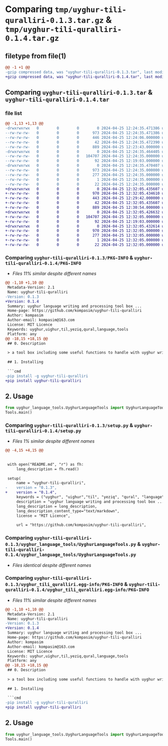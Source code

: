 # Comparing `tmp/uyghur-tili-quralliri-0.1.3.tar.gz` & `tmp/uyghur-tili-quralliri-0.1.4.tar.gz`

## filetype from file(1)

```diff
@@ -1 +1 @@
-gzip compressed data, was "uyghur-tili-quralliri-0.1.3.tar", last modified: Thu Apr 25 12:24:35 2024, max compression
+gzip compressed data, was "uyghur-tili-quralliri-0.1.4.tar", last modified: Thu Apr 25 12:32:05 2024, max compression
```

## Comparing `uyghur-tili-quralliri-0.1.3.tar` & `uyghur-tili-quralliri-0.1.4.tar`

### file list

```diff
@@ -1,13 +1,13 @@
-drwxrwxrwx   0        0        0        0 2024-04-25 12:24:35.471386 uyghur-tili-quralliri-0.1.3/
--rw-rw-rw-   0        0        0      973 2024-04-25 12:24:35.471386 uyghur-tili-quralliri-0.1.3/PKG-INFO
--rw-rw-rw-   0        0        0      446 2024-04-25 12:24:06.000000 uyghur-tili-quralliri-0.1.3/README.md
--rw-rw-rw-   0        0        0       42 2024-04-25 12:24:35.472390 uyghur-tili-quralliri-0.1.3/setup.cfg
--rw-rw-rw-   0        0        0      889 2024-04-25 12:23:43.000000 uyghur-tili-quralliri-0.1.3/setup.py
-drwxrwxrwx   0        0        0        0 2024-04-25 12:24:35.464405 uyghur-tili-quralliri-0.1.3/uyghur_language_tools/
--rw-rw-rw-   0        0        0   104707 2024-04-25 12:24:35.000000 uyghur-tili-quralliri-0.1.3/uyghur_language_tools/UyghurLanguageTools.py
--rw-rw-rw-   0        0        0       92 2024-04-25 12:19:03.000000 uyghur-tili-quralliri-0.1.3/uyghur_language_tools/__init__.py
-drwxrwxrwx   0        0        0        0 2024-04-25 12:24:35.470407 uyghur-tili-quralliri-0.1.3/uyghur_tili_quralliri.egg-info/
--rw-rw-rw-   0        0        0      973 2024-04-25 12:24:35.000000 uyghur-tili-quralliri-0.1.3/uyghur_tili_quralliri.egg-info/PKG-INFO
--rw-rw-rw-   0        0        0      277 2024-04-25 12:24:35.000000 uyghur-tili-quralliri-0.1.3/uyghur_tili_quralliri.egg-info/SOURCES.txt
--rw-rw-rw-   0        0        0        1 2024-04-25 12:24:35.000000 uyghur-tili-quralliri-0.1.3/uyghur_tili_quralliri.egg-info/dependency_links.txt
--rw-rw-rw-   0        0        0       22 2024-04-25 12:24:35.000000 uyghur-tili-quralliri-0.1.3/uyghur_tili_quralliri.egg-info/top_level.txt
+drwxrwxrwx   0        0        0        0 2024-04-25 12:32:05.435607 uyghur-tili-quralliri-0.1.4/
+-rw-rw-rw-   0        0        0      970 2024-04-25 12:32:05.434610 uyghur-tili-quralliri-0.1.4/PKG-INFO
+-rw-rw-rw-   0        0        0      443 2024-04-25 12:29:42.000000 uyghur-tili-quralliri-0.1.4/README.md
+-rw-rw-rw-   0        0        0       42 2024-04-25 12:32:05.435607 uyghur-tili-quralliri-0.1.4/setup.cfg
+-rw-rw-rw-   0        0        0      889 2024-04-25 12:30:54.000000 uyghur-tili-quralliri-0.1.4/setup.py
+drwxrwxrwx   0        0        0        0 2024-04-25 12:32:05.426632 uyghur-tili-quralliri-0.1.4/uyghur_language_tools/
+-rw-rw-rw-   0        0        0   104707 2024-04-25 12:32:05.000000 uyghur-tili-quralliri-0.1.4/uyghur_language_tools/UyghurLanguageTools.py
+-rw-rw-rw-   0        0        0       92 2024-04-25 12:19:03.000000 uyghur-tili-quralliri-0.1.4/uyghur_language_tools/__init__.py
+drwxrwxrwx   0        0        0        0 2024-04-25 12:32:05.432614 uyghur-tili-quralliri-0.1.4/uyghur_tili_quralliri.egg-info/
+-rw-rw-rw-   0        0        0      970 2024-04-25 12:32:05.000000 uyghur-tili-quralliri-0.1.4/uyghur_tili_quralliri.egg-info/PKG-INFO
+-rw-rw-rw-   0        0        0      277 2024-04-25 12:32:05.000000 uyghur-tili-quralliri-0.1.4/uyghur_tili_quralliri.egg-info/SOURCES.txt
+-rw-rw-rw-   0        0        0        1 2024-04-25 12:32:05.000000 uyghur-tili-quralliri-0.1.4/uyghur_tili_quralliri.egg-info/dependency_links.txt
+-rw-rw-rw-   0        0        0       22 2024-04-25 12:32:05.000000 uyghur-tili-quralliri-0.1.4/uyghur_tili_quralliri.egg-info/top_level.txt
```

### Comparing `uyghur-tili-quralliri-0.1.3/PKG-INFO` & `uyghur-tili-quralliri-0.1.4/PKG-INFO`

 * *Files 11% similar despite different names*

```diff
@@ -1,10 +1,10 @@
 Metadata-Version: 2.1
 Name: uyghur-tili-quralliri
-Version: 0.1.3
+Version: 0.1.4
 Summary: uyghur language writing and processing tool box ...
 Home-page: https://github.com/kompasim/uyghur-tili-quralliri
 Author: kompasim
 Author-email: kompasim@163.com
 License: MIT Licence
 Keywords: uyghur,uighur,til,yeziq,qural,language,tools
 Platform: any
@@ -18,15 +18,15 @@
 ## 0. Description
 
 > a tool box including some useful functions to handle with uyghur writing ...
 
 ## 1. Installing
 
 ```cmd
-pip install -g uyghur-tili-quralliri
+pip install uyghur-tili-quralliri
 ```
 
 ## 2. Usage
 
 ```python
 from uyghur_language_tools.UyghurLanguageTools import UyghurLanguageTools as Tools
 Tools.main()
```

### Comparing `uyghur-tili-quralliri-0.1.3/setup.py` & `uyghur-tili-quralliri-0.1.4/setup.py`

 * *Files 1% similar despite different names*

```diff
@@ -4,15 +4,15 @@
 
 
 with open("README.md", "r") as fh:
     long_description = fh.read()
 
 setup(
     name = "uyghur-tili-quralliri",
-    version = "0.1.3",
+    version = "0.1.4",
     keywords = ("uyghur", "uighur","til", "yeziq", "qural", "language", "tools"),
     description = "uyghur language writing and processing tool box ...",
     long_description = long_description,
     long_description_content_type="text/markdown",
     license = "MIT Licence",
 
     url = "https://github.com/kompasim/uyghur-tili-quralliri",
```

### Comparing `uyghur-tili-quralliri-0.1.3/uyghur_language_tools/UyghurLanguageTools.py` & `uyghur-tili-quralliri-0.1.4/uyghur_language_tools/UyghurLanguageTools.py`

 * *Files identical despite different names*

### Comparing `uyghur-tili-quralliri-0.1.3/uyghur_tili_quralliri.egg-info/PKG-INFO` & `uyghur-tili-quralliri-0.1.4/uyghur_tili_quralliri.egg-info/PKG-INFO`

 * *Files 11% similar despite different names*

```diff
@@ -1,10 +1,10 @@
 Metadata-Version: 2.1
 Name: uyghur-tili-quralliri
-Version: 0.1.3
+Version: 0.1.4
 Summary: uyghur language writing and processing tool box ...
 Home-page: https://github.com/kompasim/uyghur-tili-quralliri
 Author: kompasim
 Author-email: kompasim@163.com
 License: MIT Licence
 Keywords: uyghur,uighur,til,yeziq,qural,language,tools
 Platform: any
@@ -18,15 +18,15 @@
 ## 0. Description
 
 > a tool box including some useful functions to handle with uyghur writing ...
 
 ## 1. Installing
 
 ```cmd
-pip install -g uyghur-tili-quralliri
+pip install uyghur-tili-quralliri
 ```
 
 ## 2. Usage
 
 ```python
 from uyghur_language_tools.UyghurLanguageTools import UyghurLanguageTools as Tools
 Tools.main()
```

